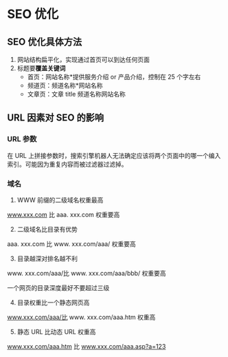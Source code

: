 <author-info date="1631170411631"></author-info>

# SEO 优化

## SEO 优化具体方法

1. 网站结构扁平化，实现通过首页可以到达任何页面
2. 标题要**覆盖关键词**
   - 首页：网站名称\*提供服务介绍 or 产品介绍，控制在 25 个字左右
   - 频道页：频道名称\*网站名称
   - 文章页：文章 title 频道名称网站名称

## URL 因素对 SEO 的影响

### URL 参数

在 URL 上拼接参数时，搜索引擎机器人无法确定应该将两个页面中的哪一个编入索引。可能因为重复内容而被过滤器过滤掉。

### 域名

1. WWW 前缀的二级域名权重最高

www.xxx.com 比 aaa. xxx.com 权重要高

2. 二级域名比目录有优势

aaa. xxx.com 比 www. xxx.com/aaa/ 权重要高

3. 目录越深对排名越不利

www. xxx.com/aaa/比 www. xxx.com/aaa/bbb/ 权重要高

一个网页的目录深度最好不要超过三级

4. 目录权重比一个静态网页高

www.xxx.com/aaa/比 www. xxx.com/aaa.htm 权重高

5. 静态 URL 比动态 URL 权重高

www.xxx.com/aaa.htm 比 www.xxx.com/aaa.asp?a=123
